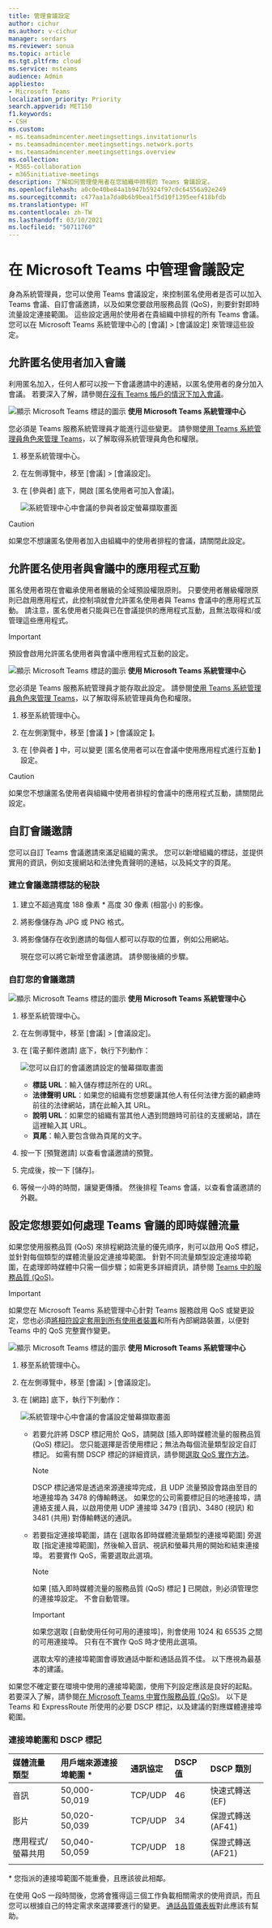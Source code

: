 ```yaml
---
title: 管理會議設定
author: cichur
ms.author: v-cichur
manager: serdars
ms.reviewer: sonua
ms.topic: article
ms.tgt.pltfrm: cloud
ms.service: msteams
audience: Admin
appliesto:
- Microsoft Teams
localization_priority: Priority
search.appverid: MET150
f1.keywords:
- CSH
ms.custom:
- ms.teamsadmincenter.meetingsettings.invitationurls
- ms.teamsadmincenter.meetingsettings.network.ports
- ms.teamsadmincenter.meetingsettings.overview
ms.collection:
- M365-collaboration
- m365initiative-meetings
description: 了解如何管理使用者在您組織中排程的 Teams 會議設定。
ms.openlocfilehash: a0c0e40be84a1b947b5924f97c0c64556a92e249
ms.sourcegitcommit: c477aa1a7da0b6b9bea1f5d10f1395eef418bfdb
ms.translationtype: HT
ms.contentlocale: zh-TW
ms.lasthandoff: 03/10/2021
ms.locfileid: "50711760"
---
```

# <a name="manage-meeting-settings-in-microsoft-teams"></a>在 Microsoft Teams 中管理會議設定

身為系統管理員，您可以使用 Teams 會議設定，來控制匿名使用者是否可以加入 Teams 會議、自訂會議邀請，以及如果您要啟用服務品質 (QoS)，則要針對即時流量設定連接範圍。 這些設定適用於使用者在貴組織中排程的所有 Teams 會議。 您可以在 Microsoft Teams 系統管理中心的 [會議]  >  [會議設定] 來管理這些設定。

## <a name="allow-anonymous-users-to-join-meetings"></a>允許匿名使用者加入會議

利用匿名加入，任何人都可以按一下會議邀請中的連結，以匿名使用者的身分加入會議。 若要深入了解，請參閱[在沒有 Teams 帳戶的情況下加入會議](https://support.office.com/article/join-a-meeting-without-a-teams-account-c6efc38f-4e03-4e79-b28f-e65a4c039508)。

![顯示 Microsoft Teams 標誌的圖示](media/teams-logo-30x30.png) **使用 Microsoft Teams 系統管理中心**

您必須是 Teams 服務系統管理員才能進行這些變更。 請參閱[使用 Teams 系統管理員角色來管理 Teams](https://docs.microsoft.com/microsoftteams/using-admin-roles)，以了解取得系統管理員角色和權限。

1. 移至系統管理中心。

2. 在左側導覽中，移至 [會議]  >  [會議設定]。

3. 在 [參與者] 底下，開啟 [匿名使用者可加入會議]。

    ![系統管理中心中會議的參與者設定螢幕擷取畫面](media/meeting-settings-participants.png "Microsoft Teams 系統管理中心中 Teams 會議的參與者設定螢幕擷取畫面")

> [!CAUTION]
> 如果您不想讓匿名使用者加入由組織中的使用者排程的會議，請關閉此設定。

## <a name="allow-anonymous-users-to-interact-with-apps-in-meetings"></a>允許匿名使用者與會議中的應用程式互動

匿名使用者現在會繼承使用者層級的全域預設權限原則。 只要使用者層級權限原則已啟用應用程式，此控制項就會允許匿名使用者與 Teams 會議中的應用程式互動。 請注意，匿名使用者只能與已在會議提供的應用程式互動，且無法取得和/或管理這些應用程式。 

> [!IMPORTANT]
> 預設會啟用允許匿名使用者與會議中應用程式互動的設定。

![顯示 Microsoft Teams 標誌的圖示](media/teams-logo-30x30.png) **使用 Microsoft Teams 系統管理中心**

您必須是 Teams 服務系統管理員才能存取此設定。 請參閱[使用 Teams 系統管理員角色來管理 Teams](https://docs.microsoft.com/microsoftteams/using-admin-roles)，以了解取得系統管理員角色和權限。

1. 移至系統管理中心。

2. 在左側瀏覽中，移至 [會議 **]**  >  [會議設定 **]**。

3. 在 [參與者 **]** 中，可以變更 [匿名使用者可以在會議中使用應用程式進行互動 **]** 設定。

> [!CAUTION]
> 如果您不想讓匿名使用者與組織中使用者排程的會議中的應用程式互動，請關閉此設定。

## <a name="customize-meeting-invitations"></a>自訂會議邀請

您可以自訂 Teams 會議邀請來滿足組織的需求。 您可以新增組織的標誌，並提供實用的資訊，例如支援網站和法律免責聲明的連結，以及純文字的頁尾。

### <a name="tips-for-creating-a-logo-for-meeting-invitations"></a>建立會議邀請標誌的秘訣  

1. 建立不超過寬度 188 像素 * 高度 30 像素 (相當小) 的影像。
2. 將影像儲存為 JPG 或 PNG 格式。
3. 將影像儲存在收到邀請的每個人都可以存取的位置，例如公用網站。

    現在您可以將它新增至會議邀請。 請參閱後續的步驟。

### <a name="customize-your-meeting-invitations"></a>自訂您的會議邀請

![顯示 Microsoft Teams 標誌的圖示](media/teams-logo-30x30.png) **使用 Microsoft Teams 系統管理中心**

1. 移至系統管理中心。
2. 在左側導覽中，移至 [會議]  >  [會議設定]。
3. 在 [電子郵件邀請] 底下，執行下列動作：

    ![您可以自訂的會議邀請設定的螢幕擷取畫面](media/meeting-settings-invitation.png "您可以為 Teams 會議自訂的會議邀請設定的螢幕擷取畫面")

    - **標誌 URL**：輸入儲存標誌所在的 URL。
    - **法律聲明 URL**：如果您的組織有您想要讓其他人有任何法律方面的顧慮時前往的法律網站，請在此輸入其 URL。
    - **說明 URL**：如果您的組織有當其他人遇到問題時可前往的支援網站，請在這裡輸入其 URL。
    - **頁尾**：輸入要包含做為頁尾的文字。
4. 按一下 [預覽邀請] 以查看會議邀請的預覽。
5. 完成後，按一下 [儲存]。
6. 等候一小時的時間，讓變更傳播。 然後排程 Teams 會議，以查看會議邀請的外觀。  

## <a name="set-how-you-want-to-handle-real-time-media-traffic-for-teams-meetings"></a>設定您想要如何處理 Teams 會議的即時媒體流量

<a name="bknetwork"> </a>

如果您使用服務品質 (QoS) 來排程網路流量的優先順序，則可以啟用 QoS 標記，並針對每個類型的媒體流量設定連接埠範圍。 針對不同流量類型設定連接埠範圍，在處理即時媒體中只需一個步驟；如需更多詳細資訊，請參閱 [Teams 中的服務品質 (QoS)](qos-in-teams.md)。

> [!IMPORTANT]
> 如果您在 Microsoft Teams 系統管理中心針對 Teams 服務啟用 QoS 或變更設定，您也必須[將相符設定套用到所有使用者裝置](QoS-in-Teams-clients.md)和所有內部網路裝置，以便對 Teams 中的 QoS 完整實作變更。

 ![顯示 Microsoft Teams 標誌的圖示](media/teams-logo-30x30.png) **使用 Microsoft Teams 系統管理中心**
1. 移至系統管理中心。
2. 在左側導覽中，移至 [會議]  >  [會議設定]。
3. 在 [網路] 底下，執行下列動作：

    ![系統管理中心中會議的會議設定螢幕擷取畫面](media/meeting-settings-network.png "Microsoft Teams 系統管理中心中 Teams 會議的網路設定螢幕擷取畫面")

    - 若要允許將 DSCP 標記用於 QoS，請開啟 [插入即時媒體流量的服務品質 (QoS) 標記]。 您只能選擇是否使用標記；無法為每個流量類型設定自訂標記。 如需有關 DSCP 標記的詳細資訊，請參閱[選取 QoS 實作方法](QoS-in-Teams.md#select-a-qos-implementation-method)。
        > [!NOTE]
        > DSCP 標記通常是透過來源連接埠完成，且 UDP 流量預設會路由至目的地連接埠為 3478 的傳輸轉送。 如果您的公司需要標記目的地連接埠，請連絡支援人員，以啟用使用 UDP 連接埠 3479 (音訊)、3480 (視訊) 和 3481 (共用) 對傳輸轉送的通訊。
    - 若要指定連接埠範圍，請在 [選取各即時媒體流量類型的連接埠範圍] 旁選取 [指定連接埠範圍]，然後輸入音訊、視訊和螢幕共用的開始和結束連接埠。 若要實作 QoS，需要選取此選項。 
        > [!Note]
        > 如果 [插入即時媒體流量的服務品質 (QoS) 標記 **]** 已開啟，則必須管理您的連接埠設定。 不會自動管理。
        
        > [!IMPORTANT]
        > 如果您選取 [自動使用任何可用的連接埠]，則會使用 1024 和 65535 之間的可用連接埠。 只有在不實作 QoS 時才使用此選項。
        >
        > 選取太窄的連接埠範圍會導致通話中斷和通話品質不佳。 以下應視為最基本的建議。

如果您不確定要在環境中使用的連接埠範圍，使用下列設定應該是良好的起點。 若要深入了解，請參閱[在 Microsoft Teams 中實作服務品質 (QoS)](QoS-in-Teams.md)。 以下是 Teams 和 ExpressRoute 所使用的必要 DSCP 標記，以及建議的對應媒體連接埠範圍。

### <a name="port-ranges-and-dscp-markings"></a>連接埠範圍和 DSCP 標記

媒體流量類型| 用戶端來源連接埠範圍 \* |通訊協定|DSCP 值|DSCP 類別|
|:---             |:---                         |:---    |:---      |:---      |
|音訊            | 50,000-50,019               |TCP/UDP |46        |快速式轉送 (EF)|
|影片            | 50,020-50,039               |TCP/UDP |34        |保證式轉送 (AF41)|
|應用程式/螢幕共用| 50,040-50,059      |TCP/UDP |18        |保證式轉送 (AF21)|
| | | | |

\* 您指派的連接埠範圍不能重疊，且應該彼此相鄰。

在使用 QoS 一段時間後，您將會獲得這三個工作負載相關需求的使用資訊，而且您可以根據自己的特定需求來選擇要進行的變更。 [通話品質儀表板](turning-on-and-using-call-quality-dashboard.md)對此應該有幫助。
